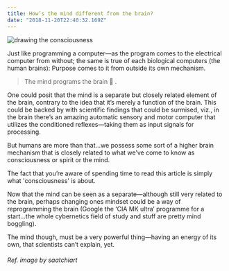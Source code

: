 ```yaml
---
title: How’s the mind different from the brain?
date: "2018-11-20T22:40:32.169Z"
---
```


![drawing the consciousness](https://www.dropbox.com/s/td2epunpedk73hi/mind.jpg?raw=1)

Just like programming a computer—as the program comes to the electrical computer from without; the same is true of each biological computers (the human brains): Purpose comes to it from outside its own mechanism.

> The mind programs the brain 🧠 .

One could posit that the mind is a separate but closely related element of the brain, contrary to the idea that it’s merely a function of the brain. This could be backed by with scientific findings that could be surmised, viz., in the brain there’s an amazing automatic sensory and motor computer that utilizes the conditioned reflexes—taking them as input signals for processing.

But humans are more than that...we possess some sort of a higher brain mechanism that is closely related to what we’ve come to know as consciousness or spirit or the mind.

The fact that you’re aware of spending time to read this article is simply what 'consciousness' is about.

Now that the mind can be seen as a separate—although still very related to the brain, perhaps changing ones mindset could be a way of reprogramming the brain (Google the ‘CIA MK ultra’ programme for a start...the whole cybernetics field of study and stuff are pretty mind boggling).

The mind though, must be a very powerful thing—having an energy of its own, that scientists can’t explain, yet.


###### Ref. image by saatchiart 